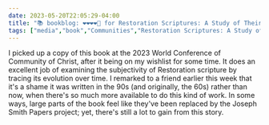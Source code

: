 ---date: 2023-05-20T22:05:29-04:00title: "📚 bookblog: ❤️❤️❤️❤️🖤 for Restoration Scriptures: A Study of Their Textual Development, by Richard Howard"tags: ["media","book","Communities","Restoration Scriptures: A Study of Their Textual Development","Richard Howard","Book of Mormon","Doctrine and Covenants","Mormon history","2023 World Conference","World Conference"]---I picked up a copy of this book at the 2023 World Conference of Community of Christ, after it being on my wishlist for some time. It does an excellent job of examining the subjectivity of Restoration scripture by tracing its evolution over time. I remarked to a friend earlier this week that it's a shame it was written in the 90s (and originally, the 60s) rather than now, when there's so much more available to do this kind of work. In some ways, large parts of the book feel like they've been replaced by the Joseph Smith Papers project; yet, there's still a lot to gain from this story.